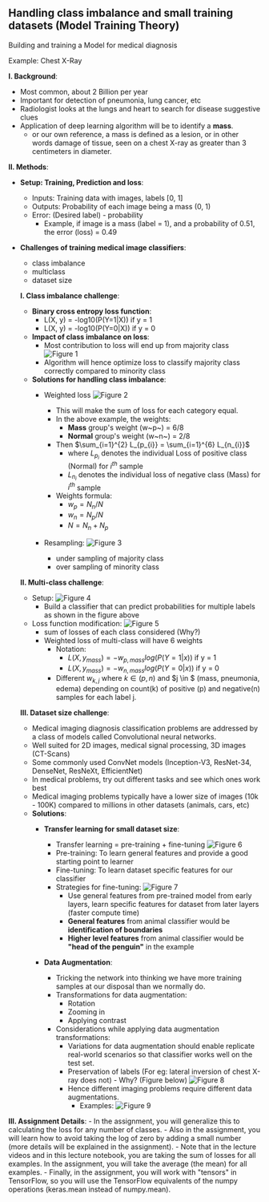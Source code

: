 ## Handling class imbalance and small training datasets (Model Training Theory)

Building and training a Model for medical diagnosis

Example: Chest X-Ray

**I. Background**:
- Most common, about 2 Billion per year 
- Important for detection of pneumonia, lung cancer, etc
- Radiologist looks at the lungs and heart to search for disease suggestive clues 
- Application of deep learning algorithm will be to identify a **mass**.
    - or our own reference, a mass is defined as a lesion, or in other words damage of tissue, seen on a chest X-ray as greater than 3 centimeters in diameter.
  
**II. Methods**:

- **Setup: Training, Prediction and loss**:
  - Inputs: Training data with images, labels [0, 1]
  - Outputs: Probability of each image being a mass (0, 1)
  - Error: (Desired label) - probability
    - Example, if image is a mass (label = 1), and a probability of 0.51, the error (loss) = 0.49
- **Challenges of training medical image classifiers**:
  - class imbalance
  - multiclass 
  - dataset size 
  
  **I. Class imbalance challenge**:
  - **Binary cross entropy loss function**: 
    - L(X, y) = -log10(P(Y=1|X)) if y = 1
    - L(X, y) = -log10(P(Y=0|X)) if y = 0
  - **Impact of class imbalance on loss**:
    - Most contribution to loss will end up from majority class 
  ![Figure 1](/C1/images/class_imbalance_loss_bias.png)
    - Algorithm will hence optimize loss to classify majority class correctly compared to minority class
  - **Solutions for handling class imbalance**:
    - Weighted loss
    ![Figure 2](/C1/images/class_imbalance_weighted_loss.png) 
      - This will make the sum of loss for each category equal. 
      - In the above example, the weights:
        - **Mass** group's weight (w~p~) =  6/8 
        - **Normal** group's weight (w~n~) = 2/8
      - Then $\sum_{i=1}^{2} L_{p_{i}} = \sum_{i=1}^{6} L_{n_{i}}$
        - where $L_{p_{i}}$ denotes the individual Loss of positive class (Normal) for $i^{th}$  sample 
        - $L_{n_{i}}$ denotes the individual loss of negative class (Mass) for $i^{th}$ sample
      - Weights formula:
        - $w_{p} = N_{n}/N$
        - $w_{n} = N_{p}/N$
        - $N = N_{n} + N_{p}$
    - Resampling:
    ![Figure 3](/C1/images/class_imbalance_resampling.png)
      
      - under sampling of majority class
      - over sampling of minority class
  
  **II. Multi-class challenge**:
   - Setup:
    ![Figure 4](/C1/images/Setup_Multitask_learning.png) 
      - Build a classifier that can predict probabilities for multiple labels as shown in the figure above 
    - Loss function modification:
    ![Figure 5](/C1/images/Loss_function_modification.png) 
      - sum of losses of each class considered (Why?)
      - Weighted loss of multi-class will have 6 weights 
        - Notation: 
          - $L(X, y_{mass}) = -w_{p, mass}log(P(Y=1|x))$ if y = 1  
          - $L(X, y_{mass}) = -w_{n, mass}log(P(Y=0|x))$ if y = 0
        - Different $w_{k, j}$ where $k \in (p, n)$ and $j \in $ (mass, pneumonia, edema) depending on count(k) of positive (p) and negative(n) samples for each label j.  

  **III. Dataset size challenge**:
   - Medical imaging diagnosis classification problems are addressed by a class of models called Convolutional neural networks. 
   - Well suited for 2D images, medical signal processing, 3D images (CT-Scans)
   - Some commonly used ConvNet models (Inception-V3, ResNet-34, DenseNet, ResNeXt, EfficientNet)
   - In medical problems, try out different tasks and see which ones work best
   - Medical imaging problems typically have a lower size of images (10k - 100K) compared to millions in other datasets (animals, cars, etc)
   - **Solutions**:
     - **Transfer learning for small dataset size**:
       - Transfer learning = pre-training + fine-tuning 
      ![Figure 6](/C1/images/CNN_tuning_for_small_sample_sizes.png)  
       - Pre-training: To learn general features and provide a good starting point to learner 
       - Fine-tuning: To learn dataset specific features for our classifier 
       - Strategies for fine-tuning:
        ![Figure 7](/C1/images/FIne_tuning_CNN_strategies.png)
         - Use general features from pre-trained model from early layers, learn specific features for dataset from later layers (faster compute time)
         - **General features** from animal classifier would be **identification of boundaries** 
         - **Higher level features** from animal classifier would be **"head of the penguin"** in the example
     
     - **Data Augmentation**:
       - Tricking the network into thinking we have more training samples at our disposal than we normally do.
       - Transformations for data augmentation:
         - Rotation
         - Zooming in 
         - Applying contrast 
       - Considerations while applying data augmentation transformations:
         - Variations for data augmentation should enable replicate real-world scenarios so that classifier works well on the test set. 
         - Preservation of labels (For eg: lateral inversion of chest X-ray does not) - Why? (Figure below)
        ![Figure 8](/C1/images/Data_augmentation_cosiderations_example1.png)
         - Hence different imaging problems require different data augmentations.
           - Examples:
            ![Figure 9](/C1/images/Data_augmentation_examples_2.png)
  
**III. Assignment Details**:
    - In the assignment, you will generalize this to calculating the loss for any number of classes.
    - Also in the assignment, you will learn how to avoid taking the log of zero by adding a small number (more details will be explained in the assignment).
    - Note that in the lecture videos and in this lecture notebook, you are taking the sum of losses for all examples. In the assignment, you will take the average (the mean) for all examples.
    - Finally, in the assignment, you will work with "tensors" in TensorFlow, so you will use the TensorFlow equivalents of the numpy operations (keras.mean instead of numpy.mean).